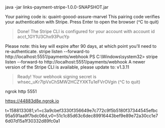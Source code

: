 java -jar links-payment-stripe-1.0.0-SNAPSHOT.jar

Your pairing code is: quaint-goood-assure-marvel
This pairing code verifies your authentication with Stripe.
Press Enter to open the browser (^C to quit)
> Done! The Stripe CLI is configured for your account with account id acct_1GY1U3Chx93PucYp

Please note: this key will expire after 90 days, at which point you'll need to re-authenticate.
stripe listen --forward-to http://localhost:5551/payments/webhook
PS C:\Windows\system32> stripe listen --forward-to http://localhost:5551/payments/webhook
A newer version of the Stripe CLI is available, please update to: v1.3.11
> Ready! Your webhook signing secret is whsec_uKr7IpVxChSMW2HCZYXKTu1eFVrOVgin (^C to quit)
>
ngrok http 5551

https://44883d8e.ngrok.io 

t=1588133081,v1=c3a9cbef3330f356649e7c772c9f5b5180f37344545efbc95a591aa9f7bdc06d,v0=51c1c85d63c6dec89916443bef9e89e72a30cc1e76d07d15a1f30332d89fc0a1